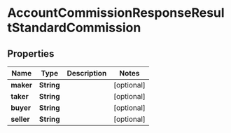 

# AccountCommissionResponseResultStandardCommission


## Properties

| Name | Type | Description | Notes |
|------------ | ------------- | ------------- | -------------|
|**maker** | **String** |  |  [optional] |
|**taker** | **String** |  |  [optional] |
|**buyer** | **String** |  |  [optional] |
|**seller** | **String** |  |  [optional] |



